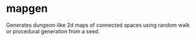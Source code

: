 # mapgen
Generates dungeon-like 2d maps of connected spaces using random walk or procedural generation from a seed.
